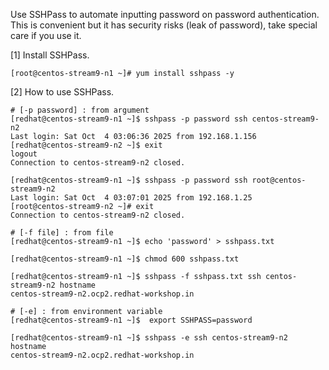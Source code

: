  	
Use SSHPass to automate inputting password on password authentication.
This is convenient but it has security risks (leak of password), take special care if you use it.

[1] 	Install SSHPass.

    [root@centos-stream9-n1 ~]# yum install sshpass -y 
    
[2] 	How to use SSHPass.
    
    # [-p password] : from argument
    [redhat@centos-stream9-n1 ~]$ sshpass -p password ssh centos-stream9-n2
    Last login: Sat Oct  4 03:06:36 2025 from 192.168.1.156
    [redhat@centos-stream9-n2 ~]$ exit
    logout
    Connection to centos-stream9-n2 closed.

    [redhat@centos-stream9-n1 ~]$ sshpass -p password ssh root@centos-stream9-n2
    Last login: Sat Oct  4 03:07:01 2025 from 192.168.1.25
    [root@centos-stream9-n2 ~]# exit
    Connection to centos-stream9-n2 closed. 
    
    # [-f file] : from file
    [redhat@centos-stream9-n1 ~]$ echo 'password' > sshpass.txt

    [redhat@centos-stream9-n1 ~]$ chmod 600 sshpass.txt 
        
    [redhat@centos-stream9-n1 ~]$ sshpass -f sshpass.txt ssh centos-stream9-n2 hostname
    centos-stream9-n2.ocp2.redhat-workshop.in
    
    # [-e] : from environment variable
    [redhat@centos-stream9-n1 ~]$  export SSHPASS=password
        
    [redhat@centos-stream9-n1 ~]$ sshpass -e ssh centos-stream9-n2 hostname
    centos-stream9-n2.ocp2.redhat-workshop.in
    